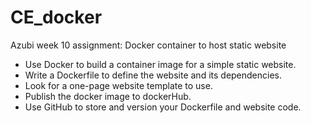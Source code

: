 # CE_docker
Azubi week 10 assignment: Docker container to host static website
* Use Docker to build a container image for a simple static website.   
* Write a Dockerfile to define the website and its dependencies.   
* Look for a one-page website template to use.    
* Publish the docker image to dockerHub.    
* Use GitHub to store and version your Dockerfile and website code.
